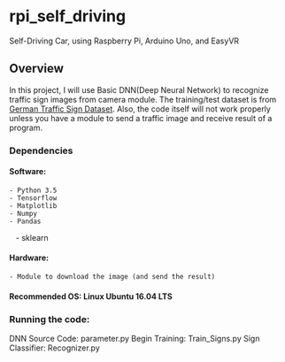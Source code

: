 # rpi_self_driving
Self-Driving Car, using Raspberry Pi, Arduino Uno, and EasyVR

## Overview
In this project, I will use Basic DNN(Deep Neural Network) to recognize traffic sign images from camera module. The training/test dataset is from [German Traffic Sign Dataset](http://benchmark.ini.rub.de/?section=gtsrb&subsection=dataset). Also, the code itself will not work properly unless you have a module to send a traffic image and receive result of a program. 

### Dependencies
#### Software:
    - Python 3.5
    - Tensorflow
    - Matplotlib
    - Numpy
    - Pandas
    - sklearn
#### Hardware:
    - Module to download the image (and send the result)

#### Recommended OS: Linux Ubuntu 16.04 LTS

### Running the code:
  DNN Source Code: parameter.py
  Begin Training: Train_Signs.py
  Sign Classifier: Recognizer.py
